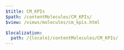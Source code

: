 ```yaml
---
$title: CM_KPIs
$path: /contentMolecules/CM_KPIs/
$view: /views/molecules/cm_kpis.html

$localization:
  path: /{locale}/contentMolecules/CM_KPIs/
---
```

